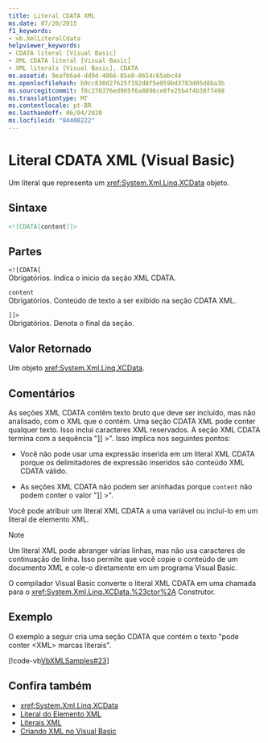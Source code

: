 ```yaml
---
title: Literal CDATA XML
ms.date: 07/20/2015
f1_keywords:
- vb.XmlLiteralCdata
helpviewer_keywords:
- CDATA literal [Visual Basic]
- XML CDATA literal [Visual Basic]
- XML literals [Visual Basic], CDATA
ms.assetid: 9eafb6a4-dd9d-4866-85e8-0654c65abc44
ms.openlocfilehash: b9cc830d27625f192d8f5e059bd3783d05d8ba3b
ms.sourcegitcommit: f8c270376ed905f6a8896ce0fe25b4f4b38ff498
ms.translationtype: MT
ms.contentlocale: pt-BR
ms.lasthandoff: 06/04/2020
ms.locfileid: "84400222"
---
```

# <a name="xml-cdata-literal-visual-basic"></a>Literal CDATA XML (Visual Basic)
Um literal que representa um <xref:System.Xml.Linq.XCData> objeto.  
  
## <a name="syntax"></a>Sintaxe  
  
```xml  
<![CDATA[content]]>  
```  
  
## <a name="parts"></a>Partes  
 `<![CDATA[`  
 Obrigatórios. Indica o início da seção XML CDATA.  
  
 `content`  
 Obrigatórios. Conteúdo de texto a ser exibido na seção CDATA XML.  
  
 `]]>`  
 Obrigatórios. Denota o final da seção.  
  
## <a name="return-value"></a>Valor Retornado  
 Um objeto <xref:System.Xml.Linq.XCData>.  
  
## <a name="remarks"></a>Comentários  
 As seções XML CDATA contêm texto bruto que deve ser incluído, mas não analisado, com o XML que o contém. Uma seção CDATA XML pode conter qualquer texto. Isso inclui caracteres XML reservados. A seção XML CDATA termina com a sequência "]] >". Isso implica nos seguintes pontos:  
  
- Você não pode usar uma expressão inserida em um literal XML CDATA porque os delimitadores de expressão inseridos são conteúdo XML CDATA válido.  
  
- As seções XML CDATA não podem ser aninhadas porque `content` não podem conter o valor "]] >".  
  
 Você pode atribuir um literal XML CDATA a uma variável ou incluí-lo em um literal de elemento XML.  
  
> [!NOTE]
> Um literal XML pode abranger várias linhas, mas não usa caracteres de continuação de linha. Isso permite que você copie o conteúdo de um documento XML e cole-o diretamente em um programa Visual Basic.  
  
 O compilador Visual Basic converte o literal XML CDATA em uma chamada para o <xref:System.Xml.Linq.XCData.%23ctor%2A> Construtor.  
  
## <a name="example"></a>Exemplo  
 O exemplo a seguir cria uma seção CDATA que contém o texto "pode conter \<XML> marcas literais".  
  
 [!code-vb[VbXMLSamples#23](~/samples/snippets/visualbasic/VS_Snippets_VBCSharp/VbXMLSamples/VB/XMLSamples11.vb#23)]  
  
## <a name="see-also"></a>Confira também

- <xref:System.Xml.Linq.XCData>
- [Literal do Elemento XML](xml-element-literal.md)
- [Literais XML](index.md)
- [Criando XML no Visual Basic](../../programming-guide/language-features/xml/creating-xml.md)
